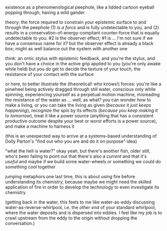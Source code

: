 existence as a phenomenological peephole, like a lidded cartoon eyeball popping through, having a wild gander

theory: the force required to constrain your epistemic surface to and through the peephole (1) *is a force* and is fully undetectable to you, and (2) results in a conservation-of-energy-compliant counter-force that is equally undetectable to you. #2 is the observer effect; #1 is ... I'm not sure if we have a consensus name for it? but the observer effect is already a black box; might as well balance out the system with another one

think: an ontic stylus with epistemic feedback, and you're the stylus, and you don't have a choice in the active grip applied to you (you're only awake while held) but you *do* get to decide the texture of your touch, the resistance of your contact with the surface

or here, to better illustrate the (theoretical! who knows!) forces: you're like a pinwheel being actively dragged through still water, conscious only while spinning, experiencing yourself as a perpetual motion machine, misreading the resistance of the water as ... well, as what? you can wonder how to make a living, or you can take the living as given (*because it just keeps happening*), recognize the spin by its effects (*because you keep making it to tomorrow*), treat it like a power source (anything that has a consistent productive outcome despite your best or worst efforts is a power source), and make a machine to harness it

(this is an unexpected way to arrive at a systems-based understanding of Dolly Parton's "find out who you are and do it on purpose" idea)

"what the hell is water?" okay yeah, but there's another fish, older still, who's been failing to point out that there's also a *current* and that it's *useful* and maybe if we build some water-wheels or something we could do something cool together

jumping metaphors one last time, this is about *using* fire before understanding its chemistry, because maybe we might need the skilled application of fire in order to develop the technology to even investigate its chemistry

(getting back in the water, this feels to me like water-as-eddy discussing water-as-reverse-whirlpool, i.e. the *other end* of your standard whirlpool, where the water deposits and is dispersed into eddies. I feel like my job is to crawl upstream from the eddy to the origin without dropping the conversation.)
